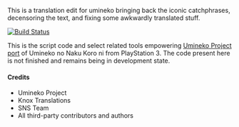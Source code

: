 This is a translation edit for umineko bringing back the iconic catchphrases, decensoring the text, and fixing some awkwardly translated stuff.

[![Build Status](../../workflows/CI/badge.svg)](../../actions)

This is the script code and select related tools empowering [Umineko Project port](https://umineko-project.org) of Umineko no Naku Koro ni from PlayStation 3. The code present here is not finished and remains being in development state.

#### Credits
- Umineko Project
- Knox Translations
- SNS Team
- All third-party contributors and authors
